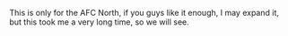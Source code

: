 This is only for the AFC North, if you guys like it enough, I may expand it, but this took me a very long time, so we will see.
